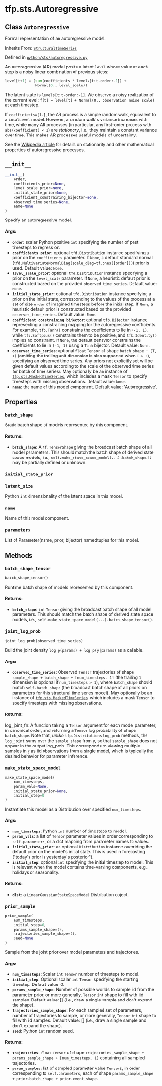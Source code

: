 <div itemscope itemtype="http://developers.google.com/ReferenceObject">
<meta itemprop="name" content="tfp.sts.Autoregressive" />
<meta itemprop="path" content="Stable" />
<meta itemprop="property" content="batch_shape"/>
<meta itemprop="property" content="initial_state_prior"/>
<meta itemprop="property" content="latent_size"/>
<meta itemprop="property" content="name"/>
<meta itemprop="property" content="parameters"/>
<meta itemprop="property" content="__init__"/>
<meta itemprop="property" content="batch_shape_tensor"/>
<meta itemprop="property" content="joint_log_prob"/>
<meta itemprop="property" content="make_state_space_model"/>
<meta itemprop="property" content="prior_sample"/>
</div>

# tfp.sts.Autoregressive

## Class `Autoregressive`

Formal representation of an autoregressive model.

Inherits From: [`StructuralTimeSeries`](../../tfp/sts/StructuralTimeSeries.md)



Defined in [`python/sts/autoregressive.py`](https://github.com/tensorflow/probability/tree/master/tensorflow_probability/python/sts/autoregressive.py).

<!-- Placeholder for "Used in" -->

An autoregressive (AR) model posits a latent `level` whose value at each step
is a noisy linear combination of previous steps:

```python
level[t+1] = (sum(coefficients * levels[t:t-order:-1]) +
              Normal(0., level_scale))
 ```

The latent state is `levels[t:t-order:-1]`. We observe a noisy realization of
the current level: `f[t] = level[t] + Normal(0., observation_noise_scale)` at
each timestep.

If `coefficients=[1.]`, the AR process is a simple random walk, equivalent to
a `LocalLevel` model. However, a random walk's variance increases with time,
while many AR processes (in particular, any first-order process with
`abs(coefficient) < 1`) are *stationary*, i.e., they maintain a constant
variance over time. This makes AR processes useful models of uncertainty.

See the [Wikipedia article](
https://en.wikipedia.org/wiki/Autoregressive_model#Definition) for details on
stationarity and other mathematical properties of autoregressive processes.

<h2 id="__init__"><code>__init__</code></h2>

``` python
__init__(
    order,
    coefficients_prior=None,
    level_scale_prior=None,
    initial_state_prior=None,
    coefficient_constraining_bijector=None,
    observed_time_series=None,
    name=None
)
```

Specify an autoregressive model.

#### Args:

* <b>`order`</b>: scalar Python positive `int` specifying the number of past
    timesteps to regress on.
* <b>`coefficients_prior`</b>: optional `tfd.Distribution` instance specifying a
    prior on the `coefficients` parameter. If `None`, a default standard
    normal (`tfd.MultivariateNormalDiag(scale_diag=tf.ones([order]))`) prior
    is used.
    Default value: `None`.
* <b>`level_scale_prior`</b>: optional `tfd.Distribution` instance specifying a prior
    on the `level_scale` parameter. If `None`, a heuristic default prior is
    constructed based on the provided `observed_time_series`.
    Default value: `None`.
* <b>`initial_state_prior`</b>: optional `tfd.Distribution` instance specifying a
    prior on the initial state, corresponding to the values of the process
    at a set of size `order` of imagined timesteps before the initial step.
    If `None`, a heuristic default prior is constructed based on the
    provided `observed_time_series`.
    Default value: `None`.
* <b>`coefficient_constraining_bijector`</b>: optional `tfb.Bijector` instance
    representing a constraining mapping for the autoregressive coefficients.
    For example, `tfb.Tanh()` constrains the coefficients to lie in
    `(-1, 1)`, while `tfb.Softplus()` constrains them to be positive, and
    `tfb.Identity()` implies no constraint. If `None`, the default behavior
    constrains the coefficients to lie in `(-1, 1)` using a `Tanh` bijector.
    Default value: `None`.
* <b>`observed_time_series`</b>: optional `float` `Tensor` of shape
    `batch_shape + [T, 1]` (omitting the trailing unit dimension is also
    supported when `T > 1`), specifying an observed time series.
    Any priors not explicitly set will be given default values according to
    the scale of the observed time series (or batch of time series). May
    optionally be an instance of <a href="../../tfp/sts/MaskedTimeSeries.md"><code>tfp.sts.MaskedTimeSeries</code></a>, which includes
    a mask `Tensor` to specify timesteps with missing observations.
    Default value: `None`.
* <b>`name`</b>: the name of this model component.
    Default value: 'Autoregressive'.



## Properties

<h3 id="batch_shape"><code>batch_shape</code></h3>

Static batch shape of models represented by this component.

#### Returns:

* <b>`batch_shape`</b>: A `tf.TensorShape` giving the broadcast batch shape of
    all model parameters. This should match the batch shape of
    derived state space models, i.e.,
    `self.make_state_space_model(...).batch_shape`. It may be partially
    defined or unknown.

<h3 id="initial_state_prior"><code>initial_state_prior</code></h3>



<h3 id="latent_size"><code>latent_size</code></h3>

Python `int` dimensionality of the latent space in this model.

<h3 id="name"><code>name</code></h3>

Name of this model component.

<h3 id="parameters"><code>parameters</code></h3>

List of Parameter(name, prior, bijector) namedtuples for this model.



## Methods

<h3 id="batch_shape_tensor"><code>batch_shape_tensor</code></h3>

``` python
batch_shape_tensor()
```

Runtime batch shape of models represented by this component.

#### Returns:

* <b>`batch_shape`</b>: `int` `Tensor` giving the broadcast batch shape of
    all model parameters. This should match the batch shape of
    derived state space models, i.e.,
    `self.make_state_space_model(...).batch_shape_tensor()`.

<h3 id="joint_log_prob"><code>joint_log_prob</code></h3>

``` python
joint_log_prob(observed_time_series)
```

Build the joint density `log p(params) + log p(y|params)` as a callable.

#### Args:

* <b>`observed_time_series`</b>: Observed `Tensor` trajectories of shape
    `sample_shape + batch_shape + [num_timesteps, 1]` (the trailing
    `1` dimension is optional if `num_timesteps > 1`), where
    `batch_shape` should match `self.batch_shape` (the broadcast batch
    shape of all priors on parameters for this structural time series
    model). May optionally be an instance of <a href="../../tfp/sts/MaskedTimeSeries.md"><code>tfp.sts.MaskedTimeSeries</code></a>,
    which includes a mask `Tensor` to specify timesteps with missing
    observations.


#### Returns:

log_joint_fn: A function taking a `Tensor` argument for each model
  parameter, in canonical order, and returning a `Tensor` log probability
  of shape `batch_shape`. Note that, *unlike* `tfp.Distributions`
  `log_prob` methods, the `log_joint` sums over the `sample_shape` from y,
  so that `sample_shape` does not appear in the output log_prob. This
  corresponds to viewing multiple samples in `y` as iid observations from a
  single model, which is typically the desired behavior for parameter
  inference.

<h3 id="make_state_space_model"><code>make_state_space_model</code></h3>

``` python
make_state_space_model(
    num_timesteps,
    param_vals=None,
    initial_state_prior=None,
    initial_step=0
)
```

Instantiate this model as a Distribution over specified `num_timesteps`.

#### Args:

* <b>`num_timesteps`</b>: Python `int` number of timesteps to model.
* <b>`param_vals`</b>: a list of `Tensor` parameter values in order corresponding to
    `self.parameters`, or a dict mapping from parameter names to values.
* <b>`initial_state_prior`</b>: an optional `Distribution` instance overriding the
    default prior on the model's initial state. This is used in forecasting
    ("today's prior is yesterday's posterior").
* <b>`initial_step`</b>: optional `int` specifying the initial timestep to model.
    This is relevant when the model contains time-varying components,
    e.g., holidays or seasonality.


#### Returns:

* <b>`dist`</b>: a `LinearGaussianStateSpaceModel` Distribution object.

<h3 id="prior_sample"><code>prior_sample</code></h3>

``` python
prior_sample(
    num_timesteps,
    initial_step=0,
    params_sample_shape=(),
    trajectories_sample_shape=(),
    seed=None
)
```

Sample from the joint prior over model parameters and trajectories.

#### Args:

* <b>`num_timesteps`</b>: Scalar `int` `Tensor` number of timesteps to model.
* <b>`initial_step`</b>: Optional scalar `int` `Tensor` specifying the starting
    timestep.
      Default value: 0.
* <b>`params_sample_shape`</b>: Number of possible worlds to sample iid from the
    parameter prior, or more generally, `Tensor` `int` shape to fill with
    iid samples.
      Default value: [] (i.e., draw a single sample and don't expand the
      shape).
* <b>`trajectories_sample_shape`</b>: For each sampled set of parameters, number
    of trajectories to sample, or more generally, `Tensor` `int` shape to
    fill with iid samples.
    Default value: [] (i.e., draw a single sample and don't expand the
      shape).
* <b>`seed`</b>: Python `int` random seed.


#### Returns:

* <b>`trajectories`</b>: `float` `Tensor` of shape
    `trajectories_sample_shape + params_sample_shape + [num_timesteps, 1]`
    containing all sampled trajectories.
* <b>`param_samples`</b>: list of sampled parameter value `Tensor`s, in order
    corresponding to `self.parameters`, each of shape
    `params_sample_shape + prior.batch_shape + prior.event_shape`.



